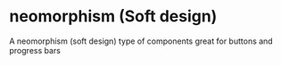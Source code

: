 # neomorphism (Soft design)
 A neomorphism (soft design) type of components great for buttons and progress bars

